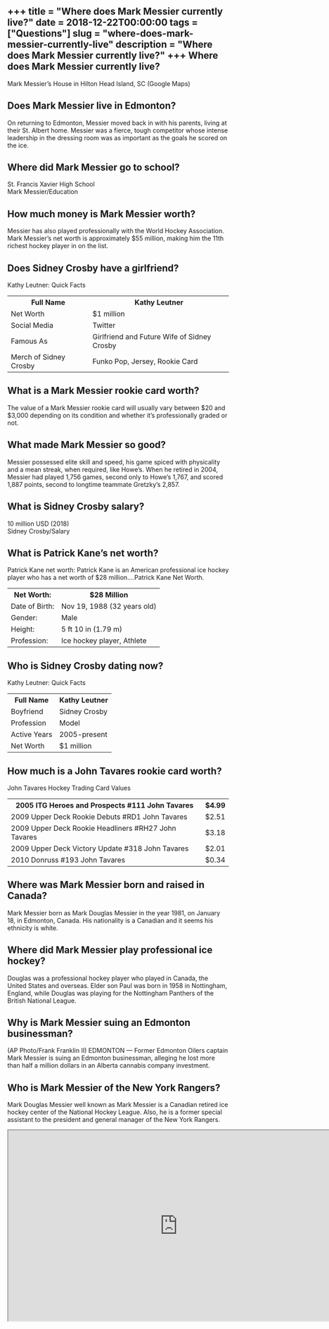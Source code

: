 +++
title = "Where does Mark Messier currently live?"
date = 2018-12-22T00:00:00
tags = ["Questions"]
slug = "where-does-mark-messier-currently-live"
description = "Where does Mark Messier currently live?"
+++
Where does Mark Messier currently live?
---------------------------------------

Mark Messier’s House in Hilton Head Island, SC (Google Maps)

Does Mark Messier live in Edmonton?
-----------------------------------

On returning to Edmonton, Messier moved back in with his parents, living at their St. Albert home. Messier was a fierce, tough competitor whose intense leadership in the dressing room was as important as the goals he scored on the ice.

Where did Mark Messier go to school?
------------------------------------

St. Francis Xavier High School  
Mark Messier/Education

How much money is Mark Messier worth?
-------------------------------------

Messier has also played professionally with the World Hockey Association. Mark Messier’s net worth is approximately $55 million, making him the 11th richest hockey player in on the list.

Does Sidney Crosby have a girlfriend?
-------------------------------------

Kathy Leutner: Quick Facts

<table><tr><th>Full Name</th><th>Kathy Leutner</th></tr><tr><td>Net Worth</td><td>$1 million</td></tr><tr><td>Social Media</td><td>Twitter</td></tr><tr><td>Famous As</td><td>Girlfriend and Future Wife of Sidney Crosby</td></tr><tr><td>Merch of Sidney Crosby</td><td>Funko Pop, Jersey, Rookie Card</td></tr></table>

What is a Mark Messier rookie card worth?
-----------------------------------------

The value of a Mark Messier rookie card will usually vary between $20 and $3,000 depending on its condition and whether it’s professionally graded or not.

What made Mark Messier so good?
-------------------------------

Messier possessed elite skill and speed, his game spiced with physicality and a mean streak, when required, like Howe’s. When he retired in 2004, Messier had played 1,756 games, second only to Howe’s 1,767, and scored 1,887 points, second to longtime teammate Gretzky’s 2,857.

What is Sidney Crosby salary?
-----------------------------

10 million USD (2018)  
Sidney Crosby/Salary

What is Patrick Kane’s net worth?
---------------------------------

Patrick Kane net worth: Patrick Kane is an American professional ice hockey player who has a net worth of $28 million….Patrick Kane Net Worth.

<table><tr><th>Net Worth:</th><th>$28 Million</th></tr><tr><td>Date of Birth:</td><td>Nov 19, 1988 (32 years old)</td></tr><tr><td>Gender:</td><td>Male</td></tr><tr><td>Height:</td><td>5 ft 10 in (1.79 m)</td></tr><tr><td>Profession:</td><td>Ice hockey player, Athlete</td></tr></table>

Who is Sidney Crosby dating now?
--------------------------------

Kathy Leutner: Quick Facts

<table><tr><th>Full Name</th><th>Kathy Leutner</th></tr><tr><td>Boyfriend</td><td>Sidney Crosby</td></tr><tr><td>Profession</td><td>Model</td></tr><tr><td>Active Years</td><td>2005-present</td></tr><tr><td>Net Worth</td><td>$1 million</td></tr></table>

How much is a John Tavares rookie card worth?
---------------------------------------------

John Tavares Hockey Trading Card Values

<table><tr><th>2005 ITG Heroes and Prospects #111 John Tavares</th><th>$4.99</th></tr><tr><td>2009 Upper Deck Rookie Debuts #RD1 John Tavares</td><td>$2.51</td></tr><tr><td>2009 Upper Deck Rookie Headliners #RH27 John Tavares</td><td>$3.18</td></tr><tr><td>2009 Upper Deck Victory Update #318 John Tavares</td><td>$2.01</td></tr><tr><td>2010 Donruss #193 John Tavares</td><td>$0.34</td></tr></table>

Where was Mark Messier born and raised in Canada?
-------------------------------------------------

Mark Messier born as Mark Douglas Messier in the year 1981, on January 18, in Edmonton, Canada. His nationality is a Canadian and it seems his ethnicity is white.

Where did Mark Messier play professional ice hockey?
----------------------------------------------------

Douglas was a professional hockey player who played in Canada, the United States and overseas. Elder son Paul was born in 1958 in Nottingham, England, while Douglas was playing for the Nottingham Panthers of the British National League.

Why is Mark Messier suing an Edmonton businessman?
--------------------------------------------------

(AP Photo/Frank Franklin II) EDMONTON — Former Edmonton Oilers captain Mark Messier is suing an Edmonton businessman, alleging he lost more than half a million dollars in an Alberta cannabis company investment.

Who is Mark Messier of the New York Rangers?
--------------------------------------------

Mark Douglas Messier well known as Mark Messier is a Canadian retired ice hockey center of the National Hockey League. Also, he is a former special assistant to the president and general manager of the New York Rangers.

<iframe allow="accelerometer; autoplay; clipboard-write; encrypted-media; gyroscope; picture-in-picture" allowfullscreen="" class="__youtube_prefs__  epyt-is-override  no-lazyload" data-no-lazy="1" data-origheight="433" data-origwidth="770" data-skipgform_ajax_framebjll="" height="433" id="_ytid_80656" loading="lazy" src="https://www.youtube.com/embed/hILUuUK102w?enablejsapi=1&autoplay=0&cc_load_policy=0&cc_lang_pref=&iv_load_policy=1&loop=0&modestbranding=0&rel=1&fs=1&playsinline=0&autohide=2&theme=dark&color=red&controls=1&" title="YouTube player" width="770"></iframe>